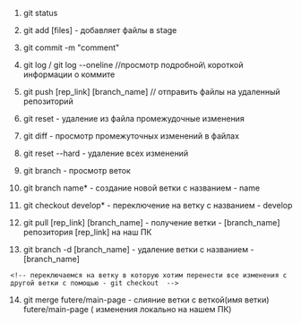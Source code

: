 1. git status
2. git add [files] - добавляет файлы в stage
3. git commit -m "comment"
4. git log / git log --oneline //просмотр подробной\ короткой информации о коммите
5. git push [rep_link] [branch_name] // отправить файлы на удаленный репозиторий
6. git reset - удаление из файла промежудочные изменения
7. git diff - просмотр промежуточных изменений в файлах
8. git reset --hard - удаление всех изменений

9. git branch - просмотр веток
10. git branch name* - создание новой ветки с названием - name
11. git checkout develop* - переключение на ветку с названием - develop
12. git pull [rep_link] [branch_name] - получение ветки - [branch_name] репозитория [rep_link] на наш ПК
13. git branch -d [branch_name] - удаление ветки с названием - [branch_name]
<!-- слияние веток --> 
    <!-- переключаемся на ветку в которую хотим перенести все изменения с другой ветки с помощью - git checkout  -->
14. git merge futere/main-page - слияние ветки с веткой(имя ветки) futere/main-page ( изменения локально на нашем ПК) 